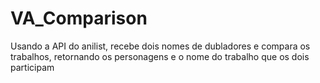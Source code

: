 # VA_Comparison
Usando a API do anilist, recebe dois nomes de dubladores e compara os trabalhos, retornando os personagens e o nome do trabalho que os dois participam
